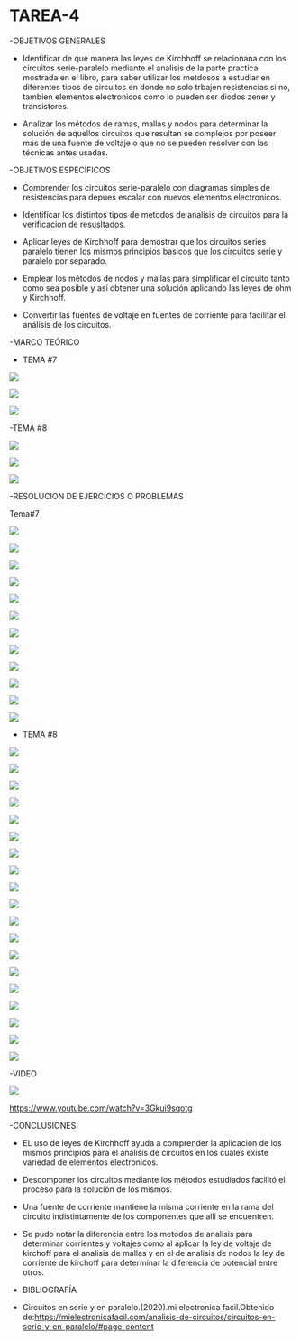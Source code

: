 # TAREA-4

-OBJETIVOS GENERALES

- Identificar de que manera las leyes de Kirchhoff se relacionana con los circuitos serie-paralelo mediante el analisis de la parte practica mostrada en el libro, para saber utilizar los metdosos a estudiar en diferentes tipos de circuitos en donde no solo trbajen resistencias si no, tambien elementos electronicos como lo pueden ser diodos zener y transistores.

-  Analizar los métodos de ramas, mallas y nodos para determinar la solución de aquellos circuitos que resultan se complejos por poseer más de una fuente de voltaje o que no se pueden resolver con las técnicas antes usadas.

-OBJETIVOS  ESPECÍFICOS 

- Comprender los circuitos serie-paralelo con diagramas simples de resistencias para depues escalar con nuevos elementos electronicos.

- Identificar los distintos tipos de metodos de analisis de circuitos para la verificacion de resusltados.

- Aplicar leyes de Kirchhoff para demostrar que los circuitos series paralelo tienen los mismos principios basicos que los circuitos serie y paralelo por separado.

- Emplear los métodos de nodos y mallas para simplificar el circuito tanto como sea posible y así obtener una solución aplicando las leyes de ohm y Kirchhoff. 
-  Convertir las fuentes de voltaje en fuentes de corriente para facilitar el análisis de los circuitos.

-MARCO  TEÓRICO

- TEMA #7

![](https://user-images.githubusercontent.com/84397282/123733661-82093180-d861-11eb-868d-9ad7c167741a.jpg)

![](https://user-images.githubusercontent.com/84397282/123733662-82a1c800-d861-11eb-9f7a-169fd025c750.jpg)

![](https://user-images.githubusercontent.com/84397282/123733663-82a1c800-d861-11eb-85a5-85a5e3aaa42c.jpg)



-TEMA #8

![](https://user-images.githubusercontent.com/84998005/125183666-0a7ebf00-e1de-11eb-8ae5-22d5e4204422.png)

![](https://user-images.githubusercontent.com/84998005/125183664-08b4fb80-e1de-11eb-81c7-59cf6609f8c7.png)

![](https://user-images.githubusercontent.com/84998013/125211978-d358ee00-e26f-11eb-9eed-c26b70dfd979.png)

-RESOLUCION DE EJERCICIOS O PROBLEMAS

Tema#7


![](https://user-images.githubusercontent.com/84998013/125382595-8baf9080-e35b-11eb-9982-ef3f1033926d.png)

![](https://user-images.githubusercontent.com/84998013/125382647-a97cf580-e35b-11eb-8cd3-ff18e89486da.png)
 
![](https://user-images.githubusercontent.com/84998013/125382694-bef21f80-e35b-11eb-9d68-d4b7e1d0fc50.png)

![](https://user-images.githubusercontent.com/84998013/125382828-04aee800-e35c-11eb-949b-625ab6d0ad44.png)

![](https://user-images.githubusercontent.com/84998005/125390734-f6b39400-e368-11eb-8217-f34d405b865a.png)

![](https://user-images.githubusercontent.com/84998005/125390733-f5826700-e368-11eb-992e-ef2e3720f4f1.png)


![](https://user-images.githubusercontent.com/84397282/123870182-95ff7280-d8f7-11eb-96d4-52c51de6fef8.jpg)

![](https://user-images.githubusercontent.com/84397282/124843547-c5495b80-df57-11eb-9edb-97f08b9786e2.jpg)

![](https://user-images.githubusercontent.com/84397282/124843551-c5e1f200-df57-11eb-9260-dc64cfb33f91.jpg)

![](https://user-images.githubusercontent.com/84397282/124843552-c5e1f200-df57-11eb-8389-40e21668b366.jpg)

![](https://user-images.githubusercontent.com/84397282/124843554-c67a8880-df57-11eb-99cf-1f6a89446757.jpg)

![](https://user-images.githubusercontent.com/84397282/124843555-c67a8880-df57-11eb-88d6-50353a45b64b.jpg)


- TEMA #8

![](https://user-images.githubusercontent.com/84998005/125373425-bf35ef00-e34a-11eb-8148-155343f2f524.png)

![](https://user-images.githubusercontent.com/84998005/125373420-be04c200-e34a-11eb-8a81-0b9b8b7ef7e7.png)

![](https://user-images.githubusercontent.com/84998005/125373419-bcd39500-e34a-11eb-846e-410caf900edd.png)

![](https://user-images.githubusercontent.com/84998005/125373435-c1984900-e34a-11eb-9ef6-dc64c51e633c.png)

![](https://user-images.githubusercontent.com/84998005/125373430-c0671c00-e34a-11eb-9a07-33c3d2149c58.png)

![](https://user-images.githubusercontent.com/84397282/125384512-a6373900-e35e-11eb-93b8-537a6189f3bd.jpg)

![](https://user-images.githubusercontent.com/84397282/125384514-a6cfcf80-e35e-11eb-9d8d-8ecb10a92afd.jpg)

![](https://user-images.githubusercontent.com/84397282/125384515-a7686600-e35e-11eb-9e05-3760717cc139.jpg)

![](https://user-images.githubusercontent.com/84397282/125384516-a7686600-e35e-11eb-8036-0e1c93db45cb.jpg)

![](https://user-images.githubusercontent.com/84397282/125384519-a7686600-e35e-11eb-90f1-aa02563c08a5.jpg)

![](https://user-images.githubusercontent.com/84397282/125384520-a800fc80-e35e-11eb-839d-07a6419b848b.jpg)

![](https://user-images.githubusercontent.com/84998013/125379619-77b56000-e356-11eb-9f65-68d8f79b0a6c.png)

![](https://user-images.githubusercontent.com/84998013/125379714-a0d5f080-e356-11eb-9f32-8b7b59b4040b.png)

![](https://user-images.githubusercontent.com/84998013/125379759-b64b1a80-e356-11eb-84e7-8346f17319fb.png)

![](https://user-images.githubusercontent.com/84998013/125379807-ccf17180-e356-11eb-9b1c-3f6e5a7b9c70.png)

![](https://user-images.githubusercontent.com/84998013/125379868-edb9c700-e356-11eb-8ba8-7e69b440278d.png)

![](https://user-images.githubusercontent.com/84998013/125379912-04f8b480-e357-11eb-9022-b80b597c983d.png)

![](https://user-images.githubusercontent.com/84998013/125379973-1cd03880-e357-11eb-918e-07143e1050c6.png)

![](https://user-images.githubusercontent.com/84998013/125380040-35d8e980-e357-11eb-9f2c-820ccdc24983.png)


-VIDEO

![](https://www.youtube.com/watch?v=3Gkui9sqotg)

https://www.youtube.com/watch?v=3Gkui9sqotg


-CONCLUSIONES

- EL uso de leyes de Kirchhoff ayuda a comprender la aplicacion de los mismos principios para el analisis de circuitos en los cuales existe variedad de elementos electronicos.

- Descomponer los circuitos mediante los métodos estudiados facilitó el proceso para la solución de los mismos.

-  Una fuente de corriente mantiene la misma corriente en la rama del circuito indistintamente de los componentes que allí se encuentren. 

- Se pudo notar la  diferencia entre los  metodos de analisis para determinar corrientes y voltajes como al aplicar la ley de voltaje de kirchoff para el analisis de mallas y en el de analisis de nodos la ley de corriente de kirchoff para determinar la diferencia de potencial entre otros.


- BIBLIOGRAFÍA 

- Circuitos en serie y en paralelo.(2020).mi electronica facil.Obtenido de:https://mielectronicafacil.com/analisis-de-circuitos/circuitos-en-serie-y-en-paralelo/#page-content


